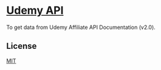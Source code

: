 # [Udemy API](https://www.udemy.com/developers/affiliate/)

To get data from Udemy Affiliate API Documentation (v2.0).

## License

[MIT](./LICENSE)
